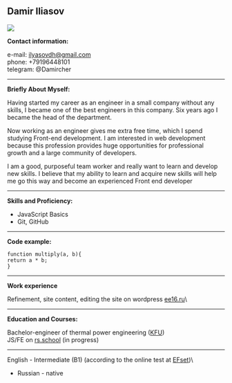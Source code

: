 ## Damir Iliasov
![](https://i.postimg.cc/9QYSbLqZ/photo5249171646508546823.jpg)

**Contact information:**

e-mail: ilyasovdh@gmail.com\
phone: +79196448101\
telegram: @Damircher
***
**Briefly About Myself:**

Having started my career as an engineer in a small company without any skills, I became one of the best engineers in this company. Six years ago I became the head of the department.

Now working as an engineer gives me extra free time, which I spend studying Front-end development. I am interested in web development because this profession provides huge opportunities for professional growth and a large community of developers.

I am a good, purposeful team worker and really want to learn and develop new skills. I believe that my ability to learn and acquire new skills will help me go this way and become an experienced Front end developer
***
**Skills and Proficiency:**
* JavaScript Basics
* Git, GitHub
***
**Code example:**
```
function multiply(a, b){
return a * b;
}
```
***
**Work experience**

Refinement, site content, editing the site on wordpress [ee16.ru](ee16.ru)\

***
**Education and Courses:**

Bachelor-engineer of thermal power engineering ([KFU](https://kpfu.ru/)) \
JS/FE on [rs.school](https://rs.school/) (in progress)
***
English - Intermediate (B1) (according to the online test at [EFset](https://www.efset.org/))\
* Russian - native


